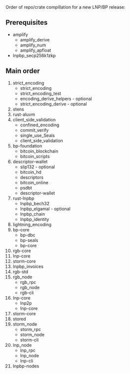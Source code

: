 Order of repo/crate compillation for a new LNP/BP release:

## Prerequisites

- amplify
  - amplify_derive
  - amplify_num
  - amplify_apfloat
- lnpbp_secp256k1zkp

## Main order

1. strict_encoding
    - strict_encoding
    - strict_encoding_test
    - encoding_derive_helpers - optional
    - strict_encoding_derive - optional
2. stens
3. rust-aluvm
4. client_side_validation
    - confined_encoding
    - commit_verify
    - single_use_Seals
    - client_side_validation
5. bp-foundation
    - bitcoin_blockchain
    - bitcoin_scripts
6. descriptor-wallet
    - slip132 - optional
    - bitcoin_hd
    - descriptors
    - bitcoin_online
    - psdbt
    - descriptor-wallet
7. rust-lnpbp
    - lnpbp_bech32
    - lnpbp_elgamal - optional
    - lnpbp_chain
    - lnpbp_identity
8. lightning_encoding
9. bp-core
    - bp-dbc
    - bp-seals
    - bp-core
10. rgb-core
11. lnp-core
12. storm-core
13. lnpbp_invoices
14. rgb-std
15. rgb_node
    - rgb_rpc
    - rgb_node
    - rgb-cli
16. lnp-core
    - lnp2p
    - lnp-core
17. storm-core
18. stored
19. storm_node
    - storm_rpc
    - storm_node
    - storm-cli
20. lnp_node
    - lnp_rpc
    - lnp_node
    - lnp-cli
21. lnpbp-nodes
